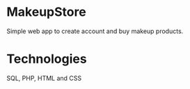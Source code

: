 # MakeupStore
 
Simple web app to create account and buy makeup products. 

# Technologies
SQL, PHP, HTML and CSS
